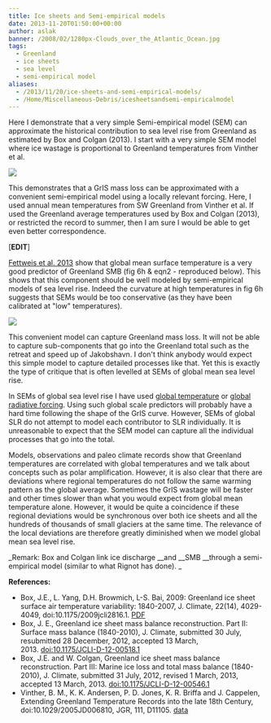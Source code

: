 ```yaml
---
title: Ice sheets and Semi-empirical models
date: 2013-11-20T01:50:00+00:00
author: aslak
banner: /2008/02/1280px-Clouds_over_the_Atlantic_Ocean.jpg
tags:
  - Greenland
  - ice sheets
  - sea level
  - semi-empirical model
aliases:
  - /2013/11/20/ice-sheets-and-semi-empirical-models/
  - /Home/Miscellaneous-Debris/icesheetsandsemi-empiricalmodel
---
```

Here I demonstrate that a very simple Semi-empirical model (SEM) can approximate the historical contribution to sea level rise from Greenland as estimated by Box and Colgan (2013). I start with a very simple SEM model where ice wastage is proportional to Greenland temperatures from Vinther et al.
<!--more-->  
![](/2016/02/grissem.png)

This demonstrates that a GrIS mass loss can be approximated with a convenient semi-empirical model using a locally relevant forcing. Here, I used annual mean temperatures from SW Greenland from Vinther et al. If used the Greenland average temperatures used by Box and Colgan (2013), or restricted the record to summer, then I am sure I would be able to get even better correspondence.

[**EDIT**]

[Fettweis et al. 2013](http://www.the-cryosphere.net/7/469/pdf/tc-7-469-2013.pdf) show that global mean surface temperature is a very good predictor of Greenland SMB (fig 6h & eqn2 - reproduced below). This shows that this component should be well modeled by semi-empirical models of sea level rise. Indeed the curvature at high temperatures in fig 6h suggests that SEMs would be too conservative (as they have been calibrated at "low" temperatures).

![](/2016/02/fettweis13fig6h-1.png)

This convenient model can capture Greenland mass loss. It will not be able to capture sub-components that go into the Greenland total such as the retreat and speed up of Jakobshavn. I don't think anybody would expect this simple model to capture detailed processes like that. Yet this is exactly the type of critique that is often levelled at SEMs of global mean sea level rise.

In SEMs of global sea level rise I have used [global temperature](/Home/PDFs/Announcements/gslprojection) or [global radiative forcing](/Home/PDFs/Announcements/anthropogenicforcingdominatessealevelrisesince1850). Using such global scale predictors will probably have a hard time following the shape of the GrIS curve. However, SEMs of global SLR do not attempt to model each contributor to SLR individually. It is unreasonable to expect that the SEM model can capture all the individual processes that go into the total.

Models, observations and paleo climate records show that Greenland temperatures are correlated with global temperatures and we talk about concepts such as polar amplification. However, it is also clear that there are deviations where regional temperatures do not follow the same warming pattern as the global average. Sometimes the GrIS wastage will be faster and other times slower than what you would expect from global mean temperature alone. However, it would be quite a coincidence if these regional deviations would be synchronous over both ice sheets and all the hundreds of thousands of small glaciers at the same time. The relevance of the local deviations are therefore greatly diminished when we model global mean sea level rise.

_Remark: Box and Colgan link ice discharge __and __SMB __through a semi-empirical model (similar to what Rignot has done). _

**References:**

  * Box, J.E., L. Yang, D.H. Browmich, L-S. Bai, 2009: Greenland ice sheet surface air temperature variability: 1840-2007, J. Climate, 22(14), 4029-4049, doi:10.1175/2009jcli2816.1. [PDF](http://bprc.osu.edu/~jbox/pubs/Box_et_al_2009_J_Climate.pdf)
  * Box, J. E., Greenland ice sheet mass balance reconstruction. Part II: Surface mass balance (1840-2010), J. Climate, submitted 30 July, resubmitted 28 December, 2012, accepted 13 March, 2013. [doi:10.1175/JCLI-D-12-00518.1](http://dx.doi.org/10.1175/JCLI-D-12-00518.1)
  * Box, J.E. and W. Colgan, Greenland ice sheet mass balance reconstruction. Part III: Marine ice loss and total mass balance (1840-2010), J. Climate, submitted 31 July, 2012, revised 1 March, 2013, accepted 13 March, 2013. [doi:10.1175/JCLI-D-12-00546.1](http://dx.doi.org/10.1175/JCLI-D-12-00546.1)
  * Vinther, B. M., K. K. Andersen, P. D. Jones, K. R. Briffa and J. Cappelen, Extending Greenland Temperature Records into the late 18th Century, doi:10.1029/2005JD006810, JGR, 111, D11105. [data](http://www.cru.uea.ac.uk/cru/data/greenland/swgreenlandave.dat)
